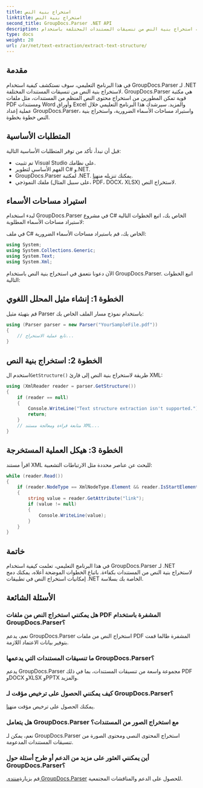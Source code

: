```yaml
---
title: استخراج بنية النص
linktitle: استخراج بنية النص
second_title: GroupDocs.Parser .NET API
description: تعرف على كيفية استخراج بنية النص من تنسيقات المستندات المختلفة باستخدام GroupDocs.Parser لـ .NET. برنامج تعليمي خطوة بخطوة مع أمثلة التعليمات البرمجية.
type: docs
weight: 20
url: /ar/net/text-extraction/extract-text-structure/
---
```

## مقدمة
في هذا البرنامج التعليمي، سوف نستكشف كيفية استخدام GroupDocs.Parser لـ .NET لاستخراج بنية النص من تنسيقات المستندات المختلفة. GroupDocs.Parser هي مكتبة قوية تمكن المطورين من استخراج محتوى النص المنظم من المستندات، مثل ملفات PDF ومستندات Word وأوراق Excel والمزيد. سيرشدك هذا البرنامج التعليمي خلال عملية إعداد GroupDocs.Parser، واستيراد مساحات الأسماء الضرورية، واستخراج بنية النص خطوة بخطوة.
## المتطلبات الأساسية
قبل أن نبدأ، تأكد من توفر المتطلبات الأساسية التالية:
- تم تثبيت Visual Studio على نظامك.
- الفهم الأساسي لتطوير C# و.NET.
-  GroupDocs.Parser لمكتبة .NET. يمكنك تنزيله من[هنا](https://releases.groupdocs.com/parser/net/).
- ملفك النموذجي (على سبيل المثال، PDF، DOCX، XLSX) لاستخراج النص.
## استيراد مساحات الأسماء
لبدء استخدام GroupDocs.Parser في مشروع C# الخاص بك، اتبع الخطوات التالية لاستيراد مساحات الأسماء المطلوبة:

في ملف C# الخاص بك، قم باستيراد مساحات الأسماء الضرورية:
```csharp
using System;
using System.Collections.Generic;
using System.Text;
using System.Xml;
```
الآن دعونا نتعمق في استخراج بنية النص باستخدام GroupDocs.Parser. اتبع الخطوات التالية:
## الخطوة 1: إنشاء مثيل المحلل اللغوي
قم بتهيئة مثيل Parser باستخدام نموذج مسار الملف الخاص بك:
```csharp
using (Parser parser = new Parser("YourSampleFile.pdf"))
{
    // تابع عملية الاستخراج...
}
```
## الخطوة 2: استخراج بنية النص
 استخدم ال`GetStructure()` طريقة لاستخراج بنية النص إلى قارئ XML:
```csharp
using (XmlReader reader = parser.GetStructure())
{
    if (reader == null)
    {
        Console.WriteLine("Text structure extraction isn't supported.");
        return;
    }
    // متابعة قراءة ومعالجة مستند XML...
}
```
## الخطوة 3: هيكل العملية المستخرجة
اقرأ مستند XML للبحث عن عناصر محددة مثل الارتباطات التشعبية:
```csharp
while (reader.Read())
{
    if (reader.NodeType == XmlNodeType.Element && reader.IsStartElement() && reader.Name.ToLowerInvariant() == "hyperlink")
    {
        string value = reader.GetAttribute("link");
        if (value != null)
        {
            Console.WriteLine(value);
        }
    }
}
```
## خاتمة
في هذا البرنامج التعليمي، تعلمت كيفية استخدام GroupDocs.Parser لـ .NET لاستخراج بنية النص من المستندات بكفاءة. باتباع الخطوات الموضحة أعلاه، يمكنك دمج إمكانيات استخراج النص في تطبيقات .NET الخاصة بك بسلاسة.

## الأسئلة الشائعة
### هل يمكنني استخراج النص من ملفات PDF المشفرة باستخدام GroupDocs.Parser؟
نعم، يدعم GroupDocs.Parser استخراج النص من ملفات PDF المشفرة طالما قمت بتوفير بيانات الاعتماد اللازمة.
### ما تنسيقات المستندات التي يدعمها GroupDocs.Parser؟
يدعم GroupDocs.Parser مجموعة واسعة من تنسيقات المستندات، بما في ذلك PDF وDOCX وXLSX وPPTX والمزيد.
### كيف يمكنني الحصول على ترخيص مؤقت لـ GroupDocs.Parser؟
 يمكنك الحصول على ترخيص مؤقت من[هنا](https://purchase.groupdocs.com/temporary-license/).
### هل يتعامل GroupDocs.Parser مع استخراج الصور من المستندات؟
نعم، يمكن لـ GroupDocs.Parser استخراج المحتوى النصي ومحتوى الصورة من تنسيقات المستندات المدعومة.
### أين يمكنني العثور على مزيد من الدعم أو طرح أسئلة حول GroupDocs.Parser؟
 قم بزيارة[منتدى GroupDocs.Parser](https://forum.groupdocs.com/c/parser/17) للحصول على الدعم والمناقشات المجتمعية.